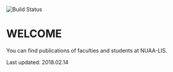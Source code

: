 
![Build Status](https://travis-ci.org/benhamner/Metrics.png)

WELCOME
===================

You can find publications of faculties and students at NUAA-LIS.


Last updated: 2018.02.14
